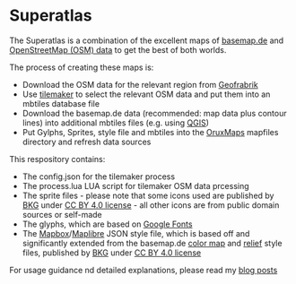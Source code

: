 # Superatlas
The Superatlas is a combination of the excellent maps of [basemap.de](https://basemap.de) and [OpenStreetMap (OSM) data](https://www.openstreetmap.org) to get the best of both worlds.

The process of creating these maps is:
* Download the OSM data for the relevant region from [Geofrabrik](https://download.geofabrik.de/)
* Use [tilemaker](https://github.com/systemed/tilemaker) to select the relevant OSM data and put them into an mbtiles database file
* Download the basemap.de data (recommended: map data plus contour lines) into additional mbtiles files (e.g. using [QGIS](https://www.qgis.org/))
* Put Gylphs, Sprites, style file and mbtiles into the [OruxMaps](https://www.oruxmaps.com/cs/en/) mapfiles directory and refresh data sources

This respository contains:
* The config.json for the tilemaker process
* The process.lua LUA script for tilemaker OSM data prcessing
* The sprite files - please note that some icons used are published by [BKG](https://www.bkg.bund.de) under [CC BY 4.0 license](https://creativecommons.org/licenses/by/4.0/) - all other icons are from public domain sources or self-made
* The glyphs, which are based on [Google Fonts](https://fonts.google.com/)
* The [Mapbox](https://www.mapbox.com/)/[Maplibre](https://maplibre.org/) JSON style file, which is based off and significantly extended from the basemap.de [color map](https://sgx.geodatenzentrum.de/gdz_basemapde_vektor/styles/bm_web_col.json) and [relief](https://sgx.geodatenzentrum.de/gdz_basemapde_vektor/styles/bm_web_top.json) style files, published by [BKG](https://www.bkg.bund.de) under [CC BY 4.0 license](https://creativecommons.org/licenses/by/4.0/)

For usage guidance nd detailed explanations, please read my [blog posts](https://projects.webvoss.de/2024/08/03/next-generation-perfect-offline-hiking-maps-superatlas-goes-vector-part-i-introduction/)
